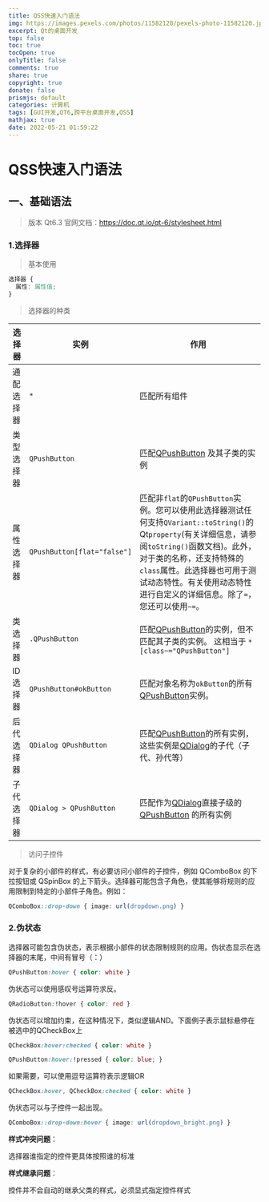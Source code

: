 ```yaml
---
title: QSS快速入门语法
img: https://images.pexels.com/photos/11582120/pexels-photo-11582120.jpeg?auto=compress&cs=tinysrgb&dpr=1&w=500
excerpt: Qt的桌面开发
top: false
toc: true
tocOpen: true
onlyTitle: false
comments: true
share: true
copyright: true
donate: false
prismjs: default
categories: 计算机
tags: [GUI开发,QT6,跨平台桌面开发,QSS]
mathjax: true
date: 2022-05-21 01:59:22
---
```


# QSS快速入门语法

## 一、基础语法

> 版本 Qt6.3 官网文档：<https://doc.qt.io/qt-6/stylesheet.html>

### 1.选择器

> 基本使用

```css
选择器 {
  属性: 属性值;
}
```

> 选择器的种类

| 选择器     | 实例                        | 作用                                                                                                                                                                                                                                                                                        |
| ---------- | --------------------------- | ------------------------------------------------------------------------------------------------------------------------------------------------------------------------------------------------------------------------------------------------------------------------------------------- |
| 通配选择器 | `*`                         | 匹配所有组件                                                                                                                                                                                                                                                                                |
| 类型选择器 | `QPushButton`               | 匹配[QPushButton](https://doc.qt.io/qt-6/qpushbutton.html) 及其子类的实例                                                                                                                                                                                                                   |
| 属性选择器 | `QPushButton[flat="false"]` | 匹配非`flat`的`QPushButton`实例。您可以使用此选择器测试任何支持`QVariant::toString()`的Qt`property`(有关详细信息，请参阅`toString()`函数文档)。此外，对于类的名称，还支持特殊的`class`属性。此选择器也可用于测试动态特性。有关使用动态特性进行自定义的详细信息。除了`=`，您还可以使用`~=`。 |
| 类选择器   | `.QPushButton`              | 匹配[QPushButton](https://doc.qt.io/qt-6/qpushbutton.html)的实例，但不匹配其子类的实例。 这相当于 `*[class~="QPushButton"]`                                                                                                                                                                 |
| ID选择器   | `QPushButton#okButton`      | 匹配对象名称为`okButton`的所有[QPushButton](https://doc.qt.io/qt-6/qpushbutton.html)实例。                                                                                                                                                                                                  |
| 后代选择器 | `QDialog QPushButton`       | 匹配[QPushButton](https://doc.qt.io/qt-6/qpushbutton.html)的所有实例，这些实例是[QDialog](https://doc.qt.io/qt-6/qdialog.html)的子代（子代、孙代等）                                                                                                                                        |
| 子代选择器 | `QDialog > QPushButton`     | 匹配作为[QDialog](https://doc.qt.io/qt-6/qdialog.html)直接子级的[QPushButton](https://doc.qt.io/qt-6/qpushbutton.html) 的所有实例                                                                                                                                                           |

> 访问子控件

对于复杂的小部件的样式，有必要访问小部件的子控件，例如 QComboBox 的下拉按钮或 QSpinBox 的上下箭头。选择器可能包含子角色，使其能够将规则的应用限制到特定的小部件子角色。例如：

```css
QComboBox::drop-down { image: url(dropdown.png) }
```

### 2.伪状态

选择器可能包含伪状态，表示根据小部件的状态限制规则的应用。伪状态显示在选择器的末尾，中间有冒号（：）

```css
QPushButton:hover { color: white }
```

伪状态可以使用感叹号运算符求反。

```css
QRadioButton:!hover { color: red }
```

伪状态可以增加约束，在这种情况下，类似逻辑AND。下面例子表示鼠标悬停在被选中的QCheckBox上

```css
QCheckBox:hover:checked { color: white }

QPushButton:hover:!pressed { color: blue; }
```

如果需要，可以使用逗号运算符表示逻辑OR

```css
QCheckBox:hover, QCheckBox:checked { color: white }
```

伪状态可以与子控件一起出现。

```css
QComboBox::drop-down:hover { image: url(dropdown_bright.png) }
```

**样式冲突问题**：

选择器谁指定的控件更具体按照谁的标准

**样式继承问题**：

控件并不会自动的继承父类的样式，必须显式指定控件样式
